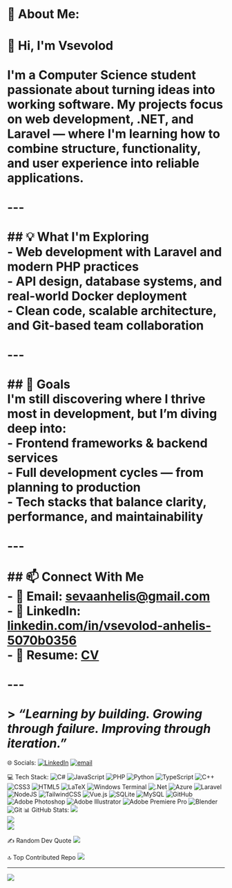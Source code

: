 # 💫 About Me:
# 👋 Hi, I'm Vsevolod<br><br>I'm a Computer Science student passionate about turning ideas into working software. My projects focus on web development, .NET, and Laravel — where I'm learning how to combine structure, functionality, and user experience into reliable applications.<br><br>---<br><br>## 💡 What I'm Exploring<br>- Web development with Laravel and modern PHP practices  <br>- API design, database systems, and real-world Docker deployment  <br>- Clean code, scalable architecture, and Git-based team collaboration  <br><br>---<br><br>## 🎯 Goals<br>I'm still discovering where I thrive most in development, but I’m diving deep into:<br>- Frontend frameworks & backend services  <br>- Full development cycles — from planning to production  <br>- Tech stacks that balance clarity, performance, and maintainability  <br><br>---<br><br>## 📫 Connect With Me<br>- 📧 Email: sevaanhelis@gmail.com  <br>- 🔗 LinkedIn: [linkedin.com/in/vsevolod-anhelis-5070b0356](https://www.linkedin.com/in/vsevolod-anhelis-5070b0356/)  <br>- 📄 Resume: [CV](https://docs.google.com/document/d/1T5NYMuMVgyvUPgl23H-Q3m1YyWEkHHjssqxrvKG0ROU/edit?usp=sharing)  <br><br>---<br><br>> *“Learning by building. Growing through failure. Improving through iteration.”*<br>


🌐 Socials:
[![LinkedIn](https://img.shields.io/badge/LinkedIn-%230077B5.svg?logo=linkedin&logoColor=white)](https://linkedin.com/in/https://www.linkedin.com/in/vsevolod-anhelis-5070b0356/) [![email](https://img.shields.io/badge/Email-D14836?logo=gmail&logoColor=white)](mailto:sevaanhelis@gmail.com) 

💻 Tech Stack:
![C#](https://img.shields.io/badge/c%23-%23239120.svg?style=for-the-badge&logo=csharp&logoColor=white) ![JavaScript](https://img.shields.io/badge/javascript-%23323330.svg?style=for-the-badge&logo=javascript&logoColor=%23F7DF1E) ![PHP](https://img.shields.io/badge/php-%23777BB4.svg?style=for-the-badge&logo=php&logoColor=white) ![Python](https://img.shields.io/badge/python-3670A0?style=for-the-badge&logo=python&logoColor=ffdd54) ![TypeScript](https://img.shields.io/badge/typescript-%23007ACC.svg?style=for-the-badge&logo=typescript&logoColor=white) ![C++](https://img.shields.io/badge/c++-%2300599C.svg?style=for-the-badge&logo=c%2B%2B&logoColor=white) ![CSS3](https://img.shields.io/badge/css3-%231572B6.svg?style=for-the-badge&logo=css3&logoColor=white) ![HTML5](https://img.shields.io/badge/html5-%23E34F26.svg?style=for-the-badge&logo=html5&logoColor=white) ![LaTeX](https://img.shields.io/badge/latex-%23008080.svg?style=for-the-badge&logo=latex&logoColor=white) ![Windows Terminal](https://img.shields.io/badge/Windows%20Terminal-%234D4D4D.svg?style=for-the-badge&logo=windows-terminal&logoColor=white) ![.Net](https://img.shields.io/badge/.NET-5C2D91?style=for-the-badge&logo=.net&logoColor=white) ![Azure](https://img.shields.io/badge/azure-%230072C6.svg?style=for-the-badge&logo=microsoftazure&logoColor=white) ![Laravel](https://img.shields.io/badge/laravel-%23FF2D20.svg?style=for-the-badge&logo=laravel&logoColor=white) ![NodeJS](https://img.shields.io/badge/node.js-6DA55F?style=for-the-badge&logo=node.js&logoColor=white) ![TailwindCSS](https://img.shields.io/badge/tailwindcss-%2338B2AC.svg?style=for-the-badge&logo=tailwind-css&logoColor=white) ![Vue.js](https://img.shields.io/badge/vue.js-%2335495e.svg?style=for-the-badge&logo=vuedotjs&logoColor=%234FC08D) ![SQLite](https://img.shields.io/badge/sqlite-%2307405e.svg?style=for-the-badge&logo=sqlite&logoColor=white) ![MySQL](https://img.shields.io/badge/mysql-4479A1.svg?style=for-the-badge&logo=mysql&logoColor=white) ![GitHub](https://img.shields.io/badge/github-%23121011.svg?style=for-the-badge&logo=github&logoColor=white) ![Adobe Photoshop](https://img.shields.io/badge/adobe%20photoshop-%2331A8FF.svg?style=for-the-badge&logo=adobe%20photoshop&logoColor=white) ![Adobe Illustrator](https://img.shields.io/badge/adobe%20illustrator-%23FF9A00.svg?style=for-the-badge&logo=adobe%20illustrator&logoColor=white) ![Adobe Premiere Pro](https://img.shields.io/badge/Adobe%20Premiere%20Pro-9999FF.svg?style=for-the-badge&logo=Adobe%20Premiere%20Pro&logoColor=white) ![Blender](https://img.shields.io/badge/blender-%23F5792A.svg?style=for-the-badge&logo=blender&logoColor=white) ![Git](https://img.shields.io/badge/git-%23F05033.svg?style=for-the-badge&logo=git&logoColor=white)
📊 GitHub Stats:
![](https://github-readme-stats.vercel.app/api?username=vsevolodanhelis&theme=dark&hide_border=false&include_all_commits=false&count_private=false)<br/>
![](https://nirzak-streak-stats.vercel.app/?user=vsevolodanhelis&theme=dark&hide_border=false)<br/>
![](https://github-readme-stats.vercel.app/api/top-langs/?username=vsevolodanhelis&theme=dark&hide_border=false&include_all_commits=false&count_private=false&layout=compact)

✍️ Random Dev Quote
![](https://quotes-github-readme.vercel.app/api?type=horizontal&theme=radical)

🔝 Top Contributed Repo
![](https://github-contributor-stats.vercel.app/api?username=vsevolodanhelis&limit=5&theme=dark&combine_all_yearly_contributions=true)

---
[![](https://visitcount.itsvg.in/api?id=vsevolodanhelis&icon=8&color=12)](https://visitcount.itsvg.in)

<!-- Proudly created with GPRM ( https://gprm.itsvg.in ) -->
